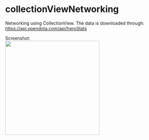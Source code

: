 # collectionViewNetworking

Networking using CollectionView. The data is downloaded through: <br/>
https://api.opendota.com/api/heroStats


Screenshot: <br />
<img src="https://user-images.githubusercontent.com/11957858/160173809-24bb3707-b581-40e5-a5e2-200c59af459e.png" width="300">
